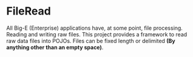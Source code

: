 # FileRead
All Big-E (Enterprise) applications have, at some point, file processing.  Reading and writing raw files.  This project provides a framework to read raw data files into POJOs.  Files can be fixed length or delimited **(By anything other than an empty space)**.